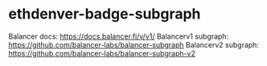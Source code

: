 # ethdenver-badge-subgraph

Balancer docs: https://docs.balancer.fi/v/v1/
Balancerv1 subgraph: https://github.com/balancer-labs/balancer-subgraph
Balancerv2 subgraph: https://github.com/balancer-labs/balancer-subgraph-v2
